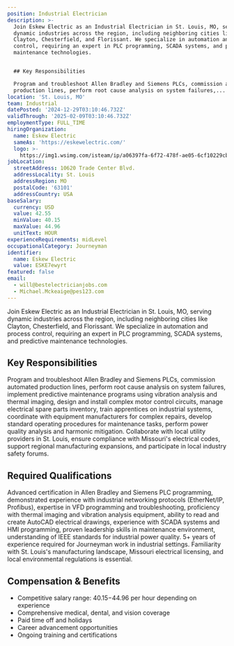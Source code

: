 ```yaml
---
position: Industrial Electrician
description: >-
  Join Eskew Electric as an Industrial Electrician in St. Louis, MO, serving
  dynamic industries across the region, including neighboring cities like
  Clayton, Chesterfield, and Florissant. We specialize in automation and process
  control, requiring an expert in PLC programming, SCADA systems, and predictive
  maintenance technologies. 


  ## Key Responsibilities

  Program and troubleshoot Allen Bradley and Siemens PLCs, commission automated
  production lines, perform root cause analysis on system failures,...
location: 'St. Louis, MO'
team: Industrial
datePosted: '2024-12-29T03:10:46.732Z'
validThrough: '2025-02-09T03:10:46.732Z'
employmentType: FULL_TIME
hiringOrganization:
  name: Eskew Electric
  sameAs: 'https://eskewelectric.com/'
  logo: >-
    https://img1.wsimg.com/isteam/ip/a06397fa-6f72-478f-ae05-6cf10229cbc5/blob-b5037f9.png/:/rs=w:501,h:400,cg:true,m/cr=w:501,h:400/qt=q:95
jobLocation:
  streetAddress: 10620 Trade Center Blvd.
  addressLocality: St. Louis
  addressRegion: MO
  postalCode: '63101'
  addressCountry: USA
baseSalary:
  currency: USD
  value: 42.55
  minValue: 40.15
  maxValue: 44.96
  unitText: HOUR
experienceRequirements: midLevel
occupationalCategory: Journeyman
identifier:
  name: Eskew Electric
  value: ESKE7ewyrt
featured: false
email:
  - will@bestelectricianjobs.com
  - Michael.Mckeaige@pes123.com
---
```




Join Eskew Electric as an Industrial Electrician in St. Louis, MO, serving dynamic industries across the region, including neighboring cities like Clayton, Chesterfield, and Florissant. We specialize in automation and process control, requiring an expert in PLC programming, SCADA systems, and predictive maintenance technologies. 

## Key Responsibilities
Program and troubleshoot Allen Bradley and Siemens PLCs, commission automated production lines, perform root cause analysis on system failures, implement predictive maintenance programs using vibration analysis and thermal imaging, design and install complex motor control circuits, manage electrical spare parts inventory, train apprentices on industrial systems, coordinate with equipment manufacturers for complex repairs, develop standard operating procedures for maintenance tasks, perform power quality analysis and harmonic mitigation. Collaborate with local utility providers in St. Louis, ensure compliance with Missouri's electrical codes, support regional manufacturing expansions, and participate in local industry safety forums.

## Required Qualifications
Advanced certification in Allen Bradley and Siemens PLC programming, demonstrated experience with industrial networking protocols (EtherNet/IP, Profibus), expertise in VFD programming and troubleshooting, proficiency with thermal imaging and vibration analysis equipment, ability to read and create AutoCAD electrical drawings, experience with SCADA systems and HMI programming, proven leadership skills in maintenance environment, understanding of IEEE standards for industrial power quality. 5+ years of experience required for Journeyman work in industrial settings. Familiarity with St. Louis's manufacturing landscape, Missouri electrical licensing, and local environmental regulations is essential.

## Compensation & Benefits
- Competitive salary range: $40.15-$44.96 per hour depending on experience
- Comprehensive medical, dental, and vision coverage
- Paid time off and holidays
- Career advancement opportunities
- Ongoing training and certifications